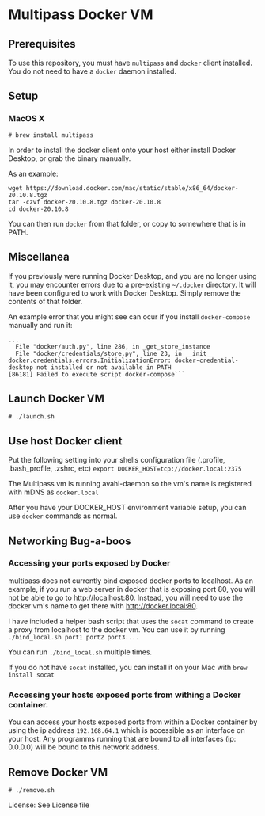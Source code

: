 # Multipass Docker VM

## Prerequisites

To use this repository, you must have `multipass` and `docker` client installed. You do not need to have a `docker` daemon installed.

## Setup

### MacOS X
```
# brew install multipass
```

In order to install the docker client onto your host either install Docker Desktop, or grab the binary manually.

As an example:
```
wget https://download.docker.com/mac/static/stable/x86_64/docker-20.10.8.tgz
tar -czvf docker-20.10.8.tgz docker-20.10.8
cd docker-20.10.8
```

You can then run `docker` from that folder, or copy to somewhere that is in PATH.


## Miscellanea
If you previously were running Docker Desktop, and you are no longer using it, you may encounter errors due to a pre-existing
`~/.docker` directory. It will have been configured to work with Docker Desktop. Simply remove the contents of that folder.

An example error that you might see can ocur if you install `docker-compose` manually and run it:

```
...
  File "docker/auth.py", line 286, in _get_store_instance
  File "docker/credentials/store.py", line 23, in __init__
docker.credentials.errors.InitializationError: docker-credential-desktop not installed or not available in PATH
[86181] Failed to execute script docker-compose```
```

## Launch Docker VM
```
# ./launch.sh
```

## Use host Docker client
Put the following setting into your shells configuration file (.profile, .bash_profile, .zshrc, etc)
`export DOCKER_HOST=tcp://docker.local:2375`

The Multipass vm is running avahi-daemon so the vm's name is registered with mDNS as `docker.local`

After you have your DOCKER_HOST environment variable setup, you can use `docker` commands as normal.

## Networking Bug-a-boos
### Accessing your ports exposed by Docker
multipass does not currently bind exposed docker ports to localhost. As an example, if you run a web
server in docker that is exposing port 80, you will not be able to go to http://localhost:80. Instead,
you will need to use the docker vm's name to get there with http://docker.local:80.

I have included a helper bash script that uses the `socat` command to create a proxy from localhost to the docker vm.
You can use it by running `./bind_local.sh port1 port2 port3....`

You can run `./bind_local.sh` multiple times.

If you do not have `socat` installed, you can install it on your Mac with `brew install socat`

### Accessing your hosts exposed ports from withing a Docker container.

You can access your hosts exposed ports from within a Docker container by using the ip address `192.168.64.1` which
is accessible as an interface on your host. Any programms running that are bound to all interfaces (ip: 0.0.0.0) will
be bound to this network address.


## Remove Docker VM
```
# ./remove.sh
```

License: See License file
